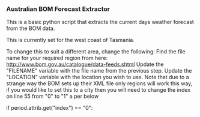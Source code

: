 ### Australian BOM Forecast Extractor

This is a basic python script that extracts the current days weather forecast from the BOM data.

This is currently set for the west coast of Tasmania.

To change this to suit a different area, change the following:
Find the file name for your required region from here: http://www.bom.gov.au/catalogue/data-feeds.shtml
Update the "FILENAME" variable with the file name from the previous step.
Update the "LOCATION" variable with the location you wish to use. Note that due to a strange way the BOM sets up their XML file only regions will work this way, if you would like to set this to a city then you will need to change the index on line 55 from "0" to "1" a per below

if period.attrib.get("index") == "0":
